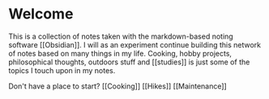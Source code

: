 # Welcome
This is a collection of notes taken with the markdown-based noting software [[Obsidian]]. I will as an experiment continue building this network of notes based on many things in my life. Cooking, hobby projects, philosophical thoughts, outdoors stuff and [[studies]] is just some of the topics I touch upon in my notes.

Don't have a place to start? 
[[Cooking]]
[[Hikes]]
[[Maintenance]]